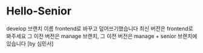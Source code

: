 # Hello-Senior
develop 브랜치 이름 frontend로 바꾸고 덮어쓰기했습니다
최신 버전은 frontend로 봐주세요
그 이전 버전은 manage 브랜치,
그 이전 버전은 manage + senior 브랜치에 있습니다
[by 심민서]
